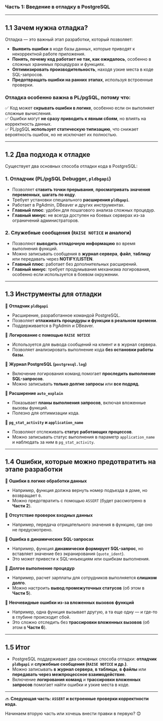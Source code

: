 ### **Часть 1: Введение в отладку в PostgreSQL**

---

## **1.1 Зачем нужна отладка?**

Отладка — это важный этап разработки, который позволяет:

- **Выявить ошибки** в коде базы данных, которые приводят к некорректной работе приложения.
- **Понять, почему код работает не так, как ожидалось**, особенно в сложных хранимых процедурах и функциях.
- **Оптимизировать производительность**, находя узкие места в коде SQL-запросов.
- **Предотвращать ошибки на ранних этапах**, используя встроенные проверки.

### **Отладка особенно важна в PL/pgSQL, потому что:**

✅ Код может **скрывать ошибки в логике**, особенно если он выполняет сложные вычисления.  
✅ Ошибки могут **не сразу приводить к явным сбоям**, но влиять на корректность данных.  
✅ PL/pgSQL **использует статическую типизацию**, что снижает вероятность ошибок, но не исключает их полностью.

---

## **1.2 Два подхода к отладке**

Существует два основных способа отладки кода в PostgreSQL:

### **1. Отладчик (PL/pgSQL Debugger, `pldbgapi`)**

- Позволяет **ставить точки прерывания**, **просматривать значения переменных**, **шагать по коду**.
- Требует установки специального **расширения `pldbgapi`**.
- Работает в PgAdmin, DBeaver и других инструментах.
- **Главный плюс**: удобен для пошагового анализа сложных процедур.
- **Главный минус**: не всегда доступен на боевых серверах из-за ограничений администраторов.

### **2. Служебные сообщения (`RAISE NOTICE` и аналоги)**

- Позволяют **выводить отладочную информацию** во время выполнения функций.
- Можно записывать сообщения в **журнал сервера**, **файл**, **таблицу** или передавать через **NOTIFY/LISTEN**.
- **Главный плюс**: работает без дополнительных расширений.
- **Главный минус**: требует продумывания механизма логирования, особенно если используется в боевом окружении.

---

## **1.3 Инструменты для отладки**

📌 **Отладчик `pldbgapi`**

- Расширение, разработанное командой PostgreSQL.
- Позволяет **отлаживать процедуры и функции в реальном времени**.
- Поддерживается в PgAdmin и DBeaver.

📌 **Логирование с помощью `RAISE NOTICE`**

- Используется для вывода сообщений на клиент и в журнал сервера.
- Позволяет анализировать выполнение кода **без остановки работы базы**.

📌 **Журнал PostgreSQL (`postgresql.log`)**

- Включение логирования команд помогает **проследить выполнение SQL-запросов**.
- Можно записывать **только долгие запросы** или **все подряд**.

📌 **Расширение `auto_explain`**

- Показывает **планы выполнения запросов**, включая вложенные вызовы функций.
- Полезно для оптимизации кода.

📌 **`pg_stat_activity` и `application_name`**

- Позволяют отслеживать **статус работающих процессов**.
- Можно записывать статус выполнения в параметр `application_name` и наблюдать за ним в `pg_stat_activity`.

---

## **1.4 Ошибки, которые можно предотвратить на этапе разработки**

🛑 **Ошибки в логике обработки данных**

- Например, функция должна вернуть номер подъезда в доме, но возвращает `0`.
- Можно предотвратить с помощью `ASSERT` (будет рассмотрено в **Части 2**).

🛑 **Отсутствие проверок входных данных**

- Например, передача отрицательного значения в функцию, где оно не предусмотрено.

🛑 **Ошибка в динамических SQL-запросах**

- Например, функция **динамически формирует SQL-запрос**, но вставляет значение без экранирования (`quote_ident`).
- Это может привести к SQL-инъекциям или ошибкам выполнения.

🛑 **Долгое выполнение процедур**

- Например, расчет зарплаты для сотрудников выполняется **слишком долго**.
- Можно настроить **вывод промежуточных статусов** (об этом в **Части 5**).

🛑 **Неочевидные ошибки из-за вложенных вызовов функций**

- Например, одна функция вызывает другую, а та еще одну — и где-то в глубине происходит сбой.
- Это сложно отследить без **трассировки вложенных вызовов** (об этом в **Части 6**).

---

## **1.5 Итог**

- PostgreSQL поддерживает два основных способа отладки: **отладчик `pldbgapi`** и **служебные сообщения (`RAISE NOTICE` и др.)**.
- Можно записывать **в журнал сервера**, **в таблицы**, **в файлы** или **передавать через межпроцессное взаимодействие**.
- Включение **логирования команд** и **трассировки вложенных запросов** помогает найти ошибки и узкие места в коде.

---

🔜 **Следующая часть: `ASSERT` и встроенные проверки корректности кода.**

Начинаем вторую часть или хочешь внести правки в первую? 😊